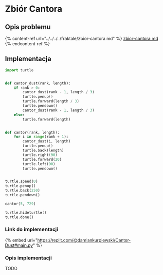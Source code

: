 # Zbiór Cantora

## Opis problemu

{% content-ref url="../../../../fraktale/zbior-cantora.md" %}
[zbior-cantora.md](../../../../fraktale/zbior-cantora.md)
{% endcontent-ref %}

## Implementacja

```python
import turtle


def cantor_dust(rank, length):
    if rank > 0:
        cantor_dust(rank - 1, length / 3)
        turtle.penup()
        turtle.forward(length / 3)
        turtle.pendown()
        cantor_dust(rank - 1, length / 3)
    else:
        turtle.forward(length)


def cantor(rank, length):
    for i in range(rank + 1):
        cantor_dust(i, length)
        turtle.penup()
        turtle.back(length)
        turtle.right(90)
        turtle.forward(20)
        turtle.left(90)
        turtle.pendown()


turtle.speed(0)
turtle.penup()
turtle.back(250)
turtle.pendown()

cantor(5, 729)

turtle.hideturtle()
turtle.done()
```

### Link do implementacji

{% embed url="https://replit.com/@damiankurpiewski/Cantor-Dust#main.py" %}

### Opis implementacji

TODO
